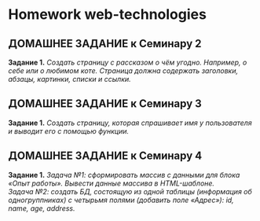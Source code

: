 # Homework web-technologies
## **ДОМАШНЕЕ ЗАДАНИЕ к Семинару 2**
**Задание 1.** *Создать страницу с рассказом о чём угодно. Например, о себе или о любимом коте.
Страница должна содержать заголовки, абзацы, картинки, списки и ссылки.* <br>

## **ДОМАШНЕЕ ЗАДАНИЕ к Семинару 3**
**Задание 1.** *Создать страницу, которая спрашивает имя у пользователя и выводит его с помощью функции.* <br>

## **ДОМАШНЕЕ ЗАДАНИЕ к Семинару 4**
**Задание 1.** *Задача №1: сформировать массив с данными для блока «Опыт работы».
Вывести данные массива в HTML-шаблоне.*<br>
*Задача №2: создать БД, состоящую из одной таблицы (информация об одногруппниках) с четырьмя полями (добавить поле «Адрес»): id, name, age, address.* <br>

